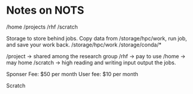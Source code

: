 # Notes on NOTS 

/home /projects /rhf /scratch

Storage to store behind jobs. Copy data from /storage/hpc/work, run job, and save your work back. 
/storage/hpc/work
/storage/conda/*

/project -> shared among the research group
/rhf -> pay to use
/home -> may home
/scratch -> high reading and writing input output the jobs. 

Sponser Fee: $50 per month
User fee: $10 per month



Scratch 


